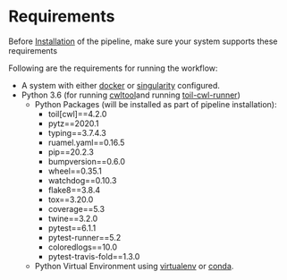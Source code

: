 # Requirements

Before [Installation](https://github.com/msk-access/nucleo/tree/f97b9177715ed67054acab027c101b005d6923e2/docs/installation-and-usage.md) of the pipeline, make sure your system supports these requirements

Following are the requirements for running the workflow:

* A system with either [docker](https://www.docker.com/) or [singularity](https://sylabs.io/docs/) configured.
* Python 3.6 \(for running [cwltool](https://github.com/common-workflow-language/cwltool)and running [toil-cwl-runner](https://toil.readthedocs.io/en/latest/running/introduction.html)\)
  * Python Packages \(will be installed as part of pipeline installation\):
    * toil\[cwl\]==4.2.0
    * pytz==2020.1
    * typing==3.7.4.3
    * ruamel.yaml==0.16.5
    * pip==20.2.3
    * bumpversion==0.6.0
    * wheel==0.35.1
    * watchdog==0.10.3
    * flake8==3.8.4
    * tox==3.20.0
    * coverage==5.3
    * twine==3.2.0
    * pytest==6.1.1
    * pytest-runner==5.2
    * coloredlogs==10.0
    * pytest-travis-fold==1.3.0
  * Python Virtual Environment using [virtualenv](https://virtualenv.pypa.io/) or [conda](https://docs.conda.io/en/latest/).

